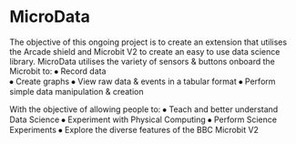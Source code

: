 # MicroData
The objective of this ongoing project is to create an extension that utilises the Arcade shield and Microbit V2 to create an easy to use data science library. MicroData utilises the variety of sensors & buttons onboard the Microbit to:
⦁	Record data 	
⦁	Create graphs
⦁	View raw data & events in a tabular format
⦁	Perform simple data manipulation & creation


With the objective of allowing people to:
⦁	Teach and better understand Data Science
⦁	Experiment with Physical Computing
⦁	Perform Science Experiments
⦁	Explore the diverse features of the BBC Microbit V2
